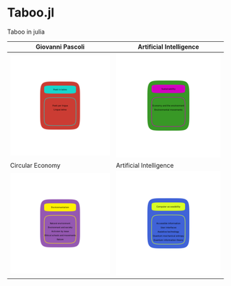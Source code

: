 # Taboo.jl
Taboo in julia

|Giovanni Pascoli| Artificial Intelligence|
|------------------------------------------------------------|--|
|![](output/pascoli/Poeti_in_latino_1.png)| ![](output/sustainability/Sustainability_2.png)       |
|Circular Economy|Artificial Intelligence|
|![](output/circular_economy/Environmentalism_4.png) |![](output/speech_recognition/Computer_accessibility_3.png)|